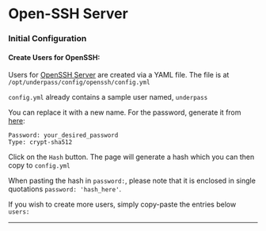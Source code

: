 # Open-SSH Server

### Initial Configuration

#### Create Users for OpenSSH:

Users for [OpenSSH Server](https://gitlab.com/vlasov-y/openssh-server) are created via a YAML file. The file is at `/opt/underpass/config/openssh/config.yml`

`config.yml` already contains a sample user named, `underpass`

You can replace it with a new name. For the password, generate it from [here](https://www.mkpasswd.net/?type=crypt-sha512):
```
Password: your_desired_password
Type: crypt-sha512
```

Click on the `Hash` button. The page will generate a hash which you can then copy to `config.yml`

When pasting the hash in `password:`, please note that it is enclosed in single quotations `password: 'hash_here'`.

If you wish to create more users, simply copy-paste the entries below `users:`

***